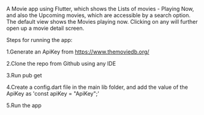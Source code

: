 A Movie app using Flutter, which shows the Lists of movies - Playing Now, and also the Upcoming movies, which are accessible by a search option. The default view shows the Movies playing now. Clicking on any will further open up a movie detail screen.


Steps for running the app:

1.Generate an ApiKey from https://www.themoviedb.org/

2.Clone the repo from Github using any IDE

3.Run pub get

4.Create a config.dart file in the main lib folder, and add the value of the ApiKey as 'const apiKey = "ApiKey";'

5.Run the app



